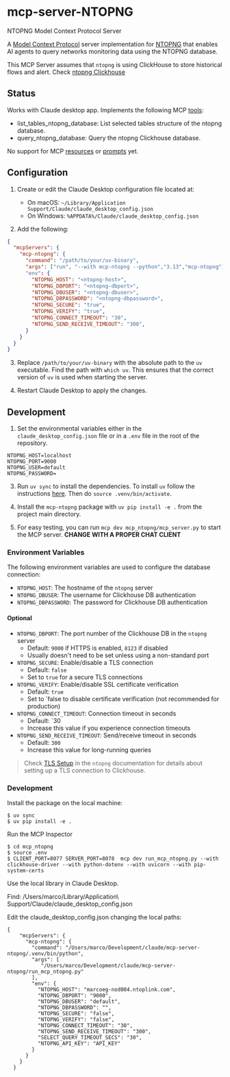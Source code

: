 # mcp-server-NTOPNG
NTOPNG Model Context Protocol Server

A [Model Context Protocol](https://modelcontextprotocol.io/) server implementation for [NTOPNG](https://www.ntop.org/products/traffic-analysis/ntop/) that enables AI agents to query networks monitoring data using the NTOPNG database.

This MCP Server assumes that `ntopng` is using ClickHouse to store historical flows and alert. Check [ntopng Clickhouse](https://www.ntop.org/guides/ntopng/flow_dump/clickhouse/index.html)

## Status

Works with Claude desktop app. Implements the following MCP [tools](https://modelcontextprotocol.io/docs/concepts/tools):

- list_tables_ntopng_database: List selected tables structure of the ntopng database.
- query_ntopng_database: Query the ntopng Clickhouse database.

No support for MCP [resources](https://modelcontextprotocol.io/docs/concepts/resources) or [prompts](https://modelcontextprotocol.io/docs/concepts/prompts) yet.

## Configuration

1. Create or edit the Claude Desktop configuration file located at:
   - On macOS: `~/Library/Application Support/Claude/claude_desktop_config.json`
   - On Windows: `%APPDATA%/Claude/claude_desktop_config.json`

2. Add the following:

```json
{
  "mcpServers": {
    "mcp-ntopng": {
      "command": "/path/to/your/uv-binary",
      "args": ["run", "--with mcp-ntopng --python","3.13","mcp-ntopng"]
      "env": {
        "NTOPNG_HOST": "<ntopng-host>",
        "NTOPNG_DBPORT": "<ntopng-dbport>",
        "NTOPNG_DBUSER": "<ntopng-dbuser>",
        "NTOPNG_DBPASSWORD": "<ntopng-dbpassword>",
        "NTOPNG_SECURE": "true",
        "NTOPNG_VERIFY": "true",
        "NTOPNG_CONNECT_TIMEOUT": "30",
        "NTOPNG_SEND_RECEIVE_TIMEOUT": "300",
      }
    }
  }
}
```


3. Replace `/path/to/your/uv-binary` with the absolute path to the `uv` executable. Find the path with `which uv`. This ensures that the correct version of `uv` is used when starting the server.

4. Restart Claude Desktop to apply the changes.


## Development 

1. Set the environmental variables either in the `claude_desktop_config.json` file or in a `.env` file in the root of the repository.

```
NTOPNG_HOST=localhost
NTOPNG_PORT=9000
NTOPNG_USER=default
NTOPNG_PASSWORD=
```

3. Run `uv sync` to install the dependencies. To install `uv` follow the instructions [here](https://docs.astral.sh/uv/). Then do `source .venv/bin/activate`.

4. Install the `mcp-ntopng` package with `uv pip install -e .` from the project main directory. 

4. For easy testing, you can run `mcp dev mcp_ntopng/mcp_server.py` to start the MCP server. **CHANGE WITH A PROPER CHAT CLIENT**

### Environment Variables

The following environment variables are used to configure the database connection:

* `NTOPNG_HOST`: The hostname of the `ntopng` server
* `NTOPNG_DBUSER`: The username for Clickhouse DB authentication
* `NTOPNG_DBPASSWORD`: The password for Clickhouse DB authentication
#### Optional
* `NTOPNG_DBPORT`: The port number of the Clickhouse DB in the  `ntopng` server
  - Default: `9000` if HTTPS is enabled, `8123` if disabled
  - Usually doesn't need to be set unless using a non-standard port
* `NTOPNG_SECURE`: Enable/disable a TLS connection
  - Default: `false`
  - Set to `true` for a secure TLS connections
* `NTOPNG_VERIFY`: Enable/disable SSL certificate verification
  - Default: `true`
  - Set to `false to disable certificate verification (not recommended for production)
* `NTOPNG_CONNECT_TIMEOUT`: Connection timeout in seconds
  - Default: `30
  - Increase this value if you experience connection timeouts
* `NTOPNG_SEND_RECEIVE_TIMEOUT`: Send/receive timeout in seconds
  - Default: `300`
  - Increase this value for long-running queries


> Check [TLS Setup](https://www.ntop.org/guides/ntopng/flow_dump/clickhouse/clickhouse.html#tls-connection) in the `ntopng` documentation for details about setting up a TLS connection to Clickhouse.

### Development
Install the package on the local machine:
```
$ uv sync
$ uv pip install -e .
```
Run the MCP Inspector
```
$ cd mcp_ntopng
$ source .env
$ CLIENT_PORT=8077 SERVER_PORT=8078  mcp dev run_mcp_ntopng.py --with clickhouse-driver --with python-dotenv --with uvicorn --with pip-system-certs
```
Use the local library in Claude Desktop.

Find:  /Users/marco/Library/Application\ Support/Claude/claude_desktop_config.json 

Edit the claude_desktop_config.json changing the local paths:
```
{
    "mcpServers": {
      "mcp-ntopng": {
        "command": "/Users/marco/Development/claude/mcp-server-ntopng/.venv/bin/python",
        "args": [
           "/Users/marco/Development/claude/mcp-server-ntopng/run_mcp_ntopng.py"
        ],
        "env": {
          "NTOPNG_HOST": "marcoeg-nod004.ntoplink.com",
          "NTOPNG_DBPORT": "9000",
          "NTOPNG_DBUSER": "default",
          "NTOPNG_DBPASSWORD": "",
          "NTOPNG_SECURE": "false",
          "NTOPNG_VERIFY": "false",
          "NTOPNG_CONNECT_TIMEOUT": "30",
          "NTOPNG_SEND_RECEIVE_TIMEOUT": "300",
          "SELECT_QUERY_TIMEOUT_SECS": "30",
          "NTOPNG_API_KEY": "API_KEY"
        }
      }
    }
  }
  ```
